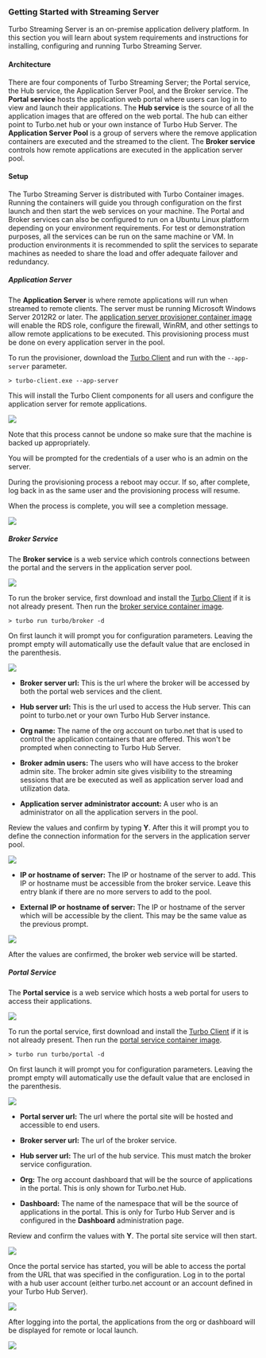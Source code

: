 ### Getting Started with Streaming Server

Turbo Streaming Server is an on-premise application delivery platform. In this section you will learn about system requirements and instructions for installing, configuring and running Turbo Streaming Server.

#### Architecture

There are four components of Turbo Streaming Server; the Portal service, the Hub service, the Application Server Pool, and the Broker service. The **Portal service** hosts the application web portal where users can log in to view and launch their applications. The **Hub service** is the source of all the application images that are offered on the web portal. The hub can either point to Turbo.net hub or your own instance of Turbo Hub Server. The **Application Server Pool** is a group of servers where the remove application containers are executed and the streamed to the client. The **Broker service** controls how remote applications are executed in the application server pool.

#### Setup

The Turbo Streaming Server is distributed with Turbo Container images. Running the containers will guide you through configuration on the first launch and then start the web services on your machine. The Portal and Broker services can also be configured to run on a Ubuntu Linux platform depending on your environment requirements. For test or demonstration purposes, all the services can be run on the same machine or VM. In production environments it is recommended to split the services to separate machines as needed to share the load and offer adequate failover and redundancy.

##### Application Server

The **Application Server** is where remote applications will run when streamed to remote clients. The server must be running Microsoft Windows Server 2012R2 or later. The [application server provisioner container image](https://turbo.net/run/turbo/application-server-provisioner) will enable the RDS role, configure the firewall, WinRM, and other settings to allow remote applications to be executed. This provisioning process must be done on every application server in the pool.

To run the provisioner, download the [Turbo Client](https://turbo.net/downloads) and run with the `--app-server` parameter.

```
> turbo-client.exe --app-server
```

This will install the Turbo Client components for all users and configure the application server for remote applications. 

![](/docs/deploying/to_turbo_server/streaming-setup-1.png)

Note that this process cannot be undone so make sure that the machine is backed up appropriately.

You will be prompted for the credentials of a user who is an admin on the server.

During the provisioning process a reboot may occur. If so, after complete, log back in as the same user and the provisioning process will resume.

When the process is complete, you will see a completion message.

![](/docs/deploying/to_turbo_server/streaming-setup-2.png)

##### Broker Service

The **Broker service** is a web service which controls connections between the portal and the servers in the application server pool.

![](/docs/deploying/to_turbo_server/streaming-setup-3.png)

To run the broker service, first download and install the [Turbo Client](https://turbo.net/downloads) if it is not already present. Then run the [broker service container image](https://turbo.net/run/turbo/broker).

```
> turbo run turbo/broker -d
```

On first launch it will prompt you for configuration parameters. Leaving the prompt empty will automatically use the default value that are enclosed in the parenthesis.

![](/docs/deploying/to_turbo_server/streaming-setup-4.png)

- **Broker server url:** This is the url where the broker will be accessed by both the portal web services and the client. 

- **Hub server url:** This is the url used to access the Hub server. This can point to turbo.net or your own Turbo Hub Server instance.

- **Org name:** The name of the org account on turbo.net that is used to control the application containers that are offered. This won't be prompted when connecting to Turbo Hub Server.

- **Broker admin users:** The users who will have access to the broker admin site. The broker admin site gives visibility to the streaming sessions that are be executed as well as application server load and utilization data.

- **Application server administrator account:** A user who is an administrator on all the application servers in the pool. 

Review the values and confirm by typing **Y**. After this it will prompt you to define the connection information for the servers in the application server pool. 

![](/docs/deploying/to_turbo_server/streaming-setup-5.png)

- **IP or hostname of server:** The IP or hostname of the server to add. This IP or hostname must be accessible from the broker service. Leave this entry blank if there are no more servers to add to the pool.

- **External IP or hostname of server:** The IP or hostname of the server which will be accessible by the client. This may be the same value as the previous prompt.

![](/docs/deploying/to_turbo_server/streaming-setup-6.png)

After the values are confirmed, the broker web service will be started.

##### Portal Service

The **Portal service** is a web service which hosts a web portal for users to access their applications.

![](/docs/deploying/to_turbo_server/streaming-setup-7.png)

To run the portal service, first download and install the [Turbo Client](https://turbo.net/downloads) if it is not already present. Then run the [portal service container image](https://turbo.net/run/turbo/portal).

```
> turbo run turbo/portal -d
```

On first launch it will prompt you for configuration parameters. Leaving the prompt empty will automatically use the default value that are enclosed in the parenthesis.

![](/docs/deploying/to_turbo_server/streaming-setup-8.png)

- **Portal server url:** The url where the portal site will be hosted and accessible to end users.

- **Broker server url:** The url of the broker service.

- **Hub server url:** The url of the hub service. This must match the broker service configuration.

- **Org:** The org account dashboard that will be the source of applications in the portal. This is only shown for Turbo.net Hub.

- **Dashboard:** The name of the namespace that will be the source of applications in the portal. This is only for Turbo Hub Server and is configured in the **Dashboard** administration page.

Review and confirm the values with **Y**. The portal site service will then start.

![](/docs/deploying/to_turbo_server/streaming-setup-9.png)

Once the portal service has started, you will be able to access the portal from the URL that was specified in the configuration. Log in to the portal with a hub user account (either turbo.net account or an account defined in your Turbo Hub Server).

![](/docs/deploying/to_turbo_server/streaming-setup-10.png)

After logging into the portal, the applications from the org or dashboard will be displayed for remote or local launch.

![](/docs/deploying/to_turbo_server/streaming-setup-11.png)
